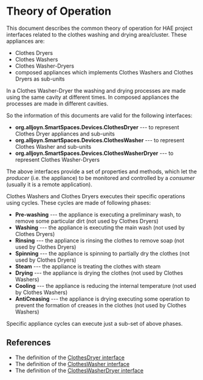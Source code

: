 # Theory of Operation

This document describes the common theory of operation for HAE project
interfaces related to the clothes washing and drying area/cluster.
These appliances are:

  * Clothes Dryers
  * Clothes Washers
  * Clothes Washer-Dryers
  * composed appliances which implements Clothes Washers and Clothes Dryers as
    sub-units

In a Clothes Washer-Dryer the washing and drying processes are made using the
same cavity at different times.
In composed appliances the processes are made in different cavities.

So the information of this documents are valid for the following interfaces:

  * **org.alljoyn.SmartSpaces.Devices.ClothesDryer** --- to represent Clothes
    Dryer appliances and sub-units
  * **org.alljoyn.SmartSpaces.Devices.ClothesWasher** --- to represent Clothes
    Washer and sub-units
  * **org.alljoyn.SmartSpaces.Devices.ClothesWasherDryer** --- to represent
    Clothes Washer-Dryers

The above interfaces provide a set of properties and methods, which let the
 _producer_ (i.e. the appliance) to be monitored and controlled by a _consumer_
(usually it is a remote application).

Clothes Washers and Clothes Dryers executes their specific operations using
cycles. These cycles are made of following phases:

  * **Pre-washing** --- the appliance is executing a preliminary wash, to remove
    some particular dirt (not used by Clothes Dryers)
  * **Washing** --- the appliance is executing the main wash (not used by
    Clothes Dryers)
  * **Rinsing** --- the appliance is rinsing the clothes to remove soap (not
    used by Clothes Dryers)
  * **Spinning** --- the appliance is spinning to partially dry the clothes (not
    used by Clothes Dryers)
  * **Steam** --- the appliance is treating the clothes with steam
  * **Drying** --- the appliance is drying the clothes (not used by Clothes
    Washers)
  * **Cooling** --- the appliance is reducing the internal temperature (not used
    by Clothes Washers)
  * **AntiCreasing** --- the appliance is drying executing some operation to
    prevent the formation of creases in the clothes (not used by Clothes
    Washers)

Specific appliance cycles can execute just a sub-set of above phases.

## References

  * The definition of the [ClothesDryer interface](ClothesDryer-v1)
  * The definition of the [ClothesWasher interface](ClothesWasher-v1)
  * The definition of the [ClothesWasherDryer interface](ClothesWasherDryer-v1)
  